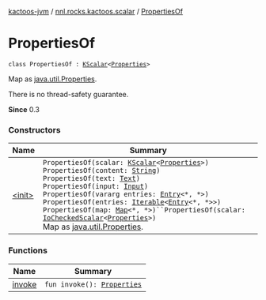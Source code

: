 [kactoos-jvm](../../index.md) / [nnl.rocks.kactoos.scalar](../index.md) / [PropertiesOf](./index.md)

# PropertiesOf

`class PropertiesOf : `[`KScalar`](../../nnl.rocks.kactoos/-k-scalar.md)`<`[`Properties`](http://docs.oracle.com/javase/8/docs/api/java/util/Properties.html)`>`

Map as [java.util.Properties](http://docs.oracle.com/javase/8/docs/api/java/util/Properties.html).

There is no thread-safety guarantee.

**Since**
0.3

### Constructors

| Name | Summary |
|---|---|
| [&lt;init&gt;](-init-.md) | `PropertiesOf(scalar: `[`KScalar`](../../nnl.rocks.kactoos/-k-scalar.md)`<`[`Properties`](http://docs.oracle.com/javase/8/docs/api/java/util/Properties.html)`>)`<br>`PropertiesOf(content: `[`String`](https://kotlinlang.org/api/latest/jvm/stdlib/kotlin/-string/index.html)`)`<br>`PropertiesOf(text: `[`Text`](../../nnl.rocks.kactoos/-text/index.md)`)`<br>`PropertiesOf(input: `[`Input`](../../nnl.rocks.kactoos/-input/index.md)`)`<br>`PropertiesOf(vararg entries: `[`Entry`](https://kotlinlang.org/api/latest/jvm/stdlib/kotlin.collections/-map/-entry/index.html)`<*, *>)`<br>`PropertiesOf(entries: `[`Iterable`](https://kotlinlang.org/api/latest/jvm/stdlib/kotlin.collections/-iterable/index.html)`<`[`Entry`](https://kotlinlang.org/api/latest/jvm/stdlib/kotlin.collections/-map/-entry/index.html)`<*, *>>)`<br>`PropertiesOf(map: `[`Map`](https://kotlinlang.org/api/latest/jvm/stdlib/kotlin.collections/-map/index.html)`<*, *>)``PropertiesOf(scalar: `[`IoCheckedScalar`](../-io-checked-scalar/index.md)`<`[`Properties`](http://docs.oracle.com/javase/8/docs/api/java/util/Properties.html)`>)`<br>Map as [java.util.Properties](http://docs.oracle.com/javase/8/docs/api/java/util/Properties.html). |

### Functions

| Name | Summary |
|---|---|
| [invoke](invoke.md) | `fun invoke(): `[`Properties`](http://docs.oracle.com/javase/8/docs/api/java/util/Properties.html) |
